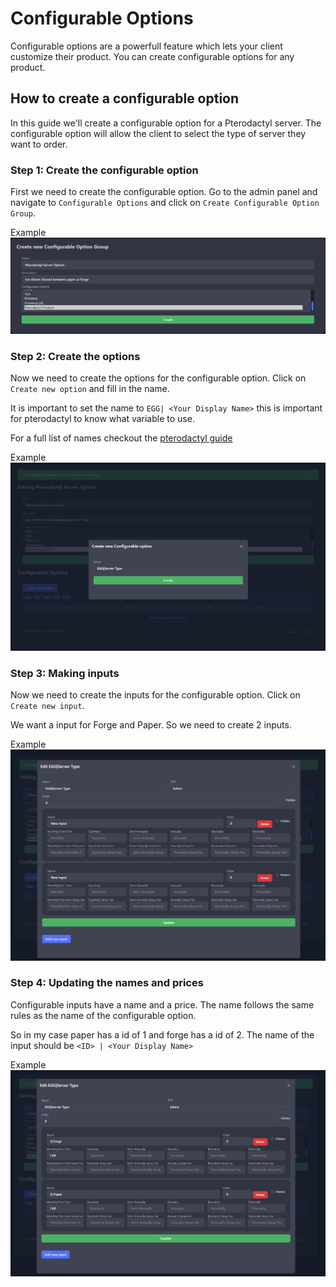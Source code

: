 # Configurable Options

Configurable options are a powerfull feature which lets your client customize their product. You can create configurable options for any product.

## How to create a configurable option
In this guide we'll create a configurable option for a Pterodactyl server. The configurable option will allow the client to select the type of server they want to order.

### Step 1: Create the configurable option
First we need to create the configurable option. Go to the admin panel and navigate to `Configurable Options` and click on `Create Configurable Option Group`.

Example
![image](configurable-group.png)

### Step 2: Create the options
Now we need to create the options for the configurable option. Click on `Create new option` and fill in the name.

It is important to set the name to `EGG| <Your Display Name>` this is important for pterodactyl to know what variable to use. 

For a full list of names checkout the [pterodactyl guide](http://localhost:1313/features/pterodactyl/#configuring-the-product)

Example
![image](configurable-option-create.png)

### Step 3: Making inputs

Now we need to create the inputs for the configurable option. Click on `Create new input`.

We want a input for Forge and Paper. So we need to create 2 inputs.

Example
![image](configurable-option.png)

### Step 4: Updating the names and prices
Configurable inputs have a name and a price. The name follows the same rules as the name of the configurable option. 

So in my case paper has a id of 1 and forge has a id of 2. 
The name of the input should be `<ID> | <Your Display Name>`

Example
![image](configurable-option-input.png)